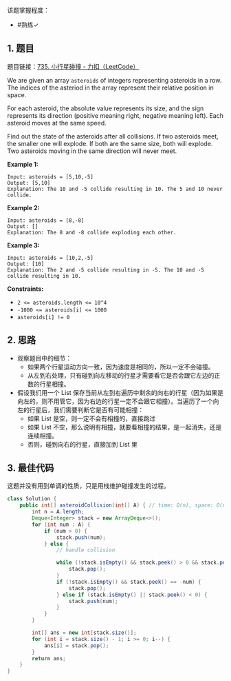 
该题掌握程度：
- #熟练✓

## 1. 题目
题目链接：[735. 小行星碰撞 - 力扣（LeetCode）](https://leetcode.cn/problems/asteroid-collision/description/)



We are given an array `asteroids` of integers representing asteroids in a row. The indices of the asteriod in the array represent their relative position in space.

For each asteroid, the absolute value represents its size, and the sign represents its direction (positive meaning right, negative meaning left). Each asteroid moves at the same speed.

Find out the state of the asteroids after all collisions. If two asteroids meet, the smaller one will explode. If both are the same size, both will explode. Two asteroids moving in the same direction will never meet.



**Example 1:**

```
Input: asteroids = [5,10,-5]
Output: [5,10]
Explanation: The 10 and -5 collide resulting in 10. The 5 and 10 never collide.
```

**Example 2:**

```
Input: asteroids = [8,-8]
Output: []
Explanation: The 8 and -8 collide exploding each other.
```

**Example 3:**

```
Input: asteroids = [10,2,-5]
Output: [10]
Explanation: The 2 and -5 collide resulting in -5. The 10 and -5 collide resulting in 10.
```



**Constraints:**

- `2 <= asteroids.length <= 10^4`
- `-1000 <= asteroids[i] <= 1000`
- `asteroids[i] != 0`

## 2. 思路

- 观察题目中的细节：
	- 如果两个行星运动方向一致，因为速度是相同的，所以一定不会碰撞。
	- 从左到右处理，只有碰到向左移动的行星才需要看它是否会跟它左边的正数的行星相撞。
- 假设我们用一个 List 保存当前从左到右遍历中剩余的向右的行星（因为如果是向左的，则不用管它，因为右边的行星一定不会跟它相撞）。当遍历了一个向左的行星后，我们需要判断它是否有可能相撞：
	- 如果 List 是空，则一定不会有相撞的，直接跳过
	- 如果 List 不空，那么说明有相撞，就要看相撞的结果，是一起消失，还是连续相撞。
	- 否则，碰到向右的行星，直接加到 List 里



## 3. 最佳代码

这题并没有用到单调的性质，只是用栈维护碰撞发生的过程。

```java
class Solution {
    public int[] asteroidCollision(int[] A) { // time: O(n), space: O(n)
        int n = A.length;
        Deque<Integer> stack = new ArrayDeque<>();
        for (int num : A) {
            if (num > 0) {
                stack.push(num);
            } else {
                // handle collision

                while (!stack.isEmpty() && stack.peek() > 0 && stack.peek() < -num) {
                    stack.pop();
                }
                if (!stack.isEmpty() && stack.peek() == -num) {
                    stack.pop();
                } else if (stack.isEmpty() || stack.peek() < 0) {
                    stack.push(num);
                }
            }
        }

        int[] ans = new int[stack.size()];
        for (int i = stack.size() - 1; i >= 0; i--) {
            ans[i] = stack.pop();
        }
        return ans;
    }
}
```

